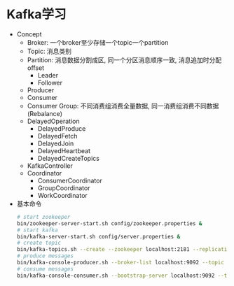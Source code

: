 # Kafka学习
- Concept
    - Broker: 一个broker至少存储一个topic一个partition
    - Topic: 消息类别
    - Partition: 消息数据分割成区, 同一个分区消息顺序一致, 消息追加时分配offset
        - Leader
        - Follower
    - Producer
    - Consumer
    - Consumer Group: 不同消费组消费全量数据, 同一消费组消费不同数据(Rebalance)
    - DelayedOperation
        - DelayedProduce
        - DelayedFetch
        - DelayedJoin
        - DelayedHeartbeat
        - DelayedCreateTopics
    - KafkaController
    - Coordinator
        - ConsumerCoordinator
        - GroupCoordinator
        - WorkCoordinator
- 基本命令
    ```bash
    # start zookeeper
    bin/zookeeper-server-start.sh config/zookeeper.properties &
    # start kafka
    bin/kafka-server-start.sh config/server.properties &
    # create topic
    bin/kafka-topics.sh --create --zookeeper localhost:2181 --replication-factor 1 --partitions 1 --topic test &
    # produce messages
    bin/kafka-console-producer.sh --broker-list localhost:9092 --topic test &
    # consume messages
    bin/kafka-console-consumer.sh --bootstrap-server localhost:9092 --topic test --from-beginning &
    ```